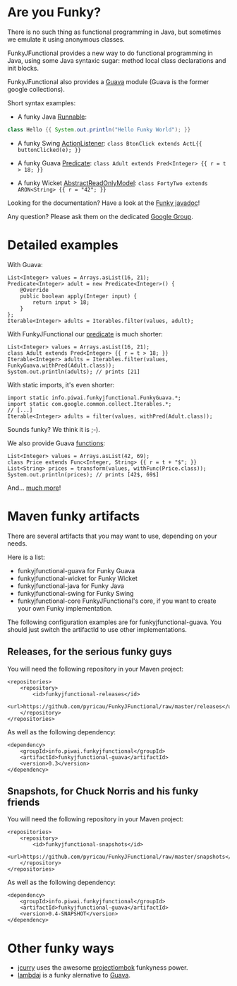 # Are you Funky?

There is no such thing as functional programming in Java, but sometimes we emulate it using anonymous classes.

FunkyJFunctional provides a new way to do functional programming in Java, using some Java syntaxic sugar: method local class declarations and init blocks.

FunkyJFunctional also provides a [Guava](http://code.google.com/p/guava-libraries/) module (Guava is the former google collections).

Short syntax examples:

* A funky Java [Runnable](http://download.oracle.com/javase/6/docs/api/java/lang/Runnable.html): 
``` java
class Hello {{ System.out.println("Hello Funky World"); }}
```


* A funky Swing [ActionListener](http://download.oracle.com/javase/6/docs/api/java/awt/event/ActionListener.html): ```class BtonClick extends ActL{{ buttonClicked(e); }}```

* A funky Guava [Predicate](http://guava-libraries.googlecode.com/svn/trunk/javadoc/com/google/common/base/Predicate.html): ```class Adult extends Pred<Integer> {{ r = t > 18; }}```

* A funky Wicket [AbstractReadOnlyModel](http://wicket.apache.org/apidocs/1.4/org/apache/wicket/model/AbstractReadOnlyModel.html): ```class FortyTwo extends ARON<String> {{ r = "42"; }}```

Looking for the documentation? Have a look at the [Funky javadoc](http://pyricau.github.com/FunkyJFunctional/javadoc/snapshot/info/piwai/funkyjfunctional/Funky.html)!

Any question? Please ask them on the dedicated [Google Group](https://groups.google.com/group/funkyjfunctional).

# Detailed examples

With Guava:

	List<Integer> values = Arrays.asList(16, 21);
	Predicate<Integer> adult = new Predicate<Integer>() {
		@Override
		public boolean apply(Integer input) {
			return input > 18;
		}
	};
	Iterable<Integer> adults = Iterables.filter(values, adult);
	
With FunkyJFunctional our [predicate](https://github.com/pyricau/FunkyJFunctional/blob/master/funkyjfunctional-guava/src/test/java/info/piwai/funkyjfunctional/guava/test/PredTest.java) is much shorter:
	
	List<Integer> values = Arrays.asList(16, 21);
	class Adult extends Pred<Integer> {{ r = t > 18; }}
	Iterable<Integer> adults = Iterables.filter(values, FunkyGuava.withPred(Adult.class));
	System.out.println(adults); // prints [21]
	
With static imports, it's even shorter:

    import static info.piwai.funkyjfunctional.FunkyGuava.*;
    import static com.google.common.collect.Iterables.*;
	// [...]
	Iterable<Integer> adults = filter(values, withPred(Adult.class));
	
Sounds funky? We think it is ;-). 
	
We also provide Guava [functions](https://github.com/pyricau/FunkyJFunctional/blob/master/funkyjfunctional-guava/src/test/java/info/piwai/funkyjfunctional/guava/test/FuncTest.java):

	List<Integer> values = Arrays.asList(42, 69);
	class Price extends Func<Integer, String> {{ r = t + "$"; }}
	List<String> prices = transform(values, withFunc(Price.class));
	System.out.println(prices); // prints [42$, 69$]
	
And... [much more](http://pyricau.github.com/FunkyJFunctional/javadoc/snapshot/info/piwai/funkyjfunctional/Funky.html)!
    
# Maven funky artifacts

There are several artifacts that you may want to use, depending on your needs.

Here is a list:

* funkyjfunctional-guava for Funky Guava
* funkyjfunctional-wicket for Funky Wicket
* funkyjfunctional-java for Funky Java
* funkyjfunctional-swing for Funky Swing
* funkyjfunctional-core FunkyJFunctional's core, if you want to create your own Funky implementation.

The following configuration examples are for funkyjfunctional-guava. You should just switch the artifactId to use other implementations.

## Releases, for the serious funky guys

You will need the following repository in your Maven project:

	<repositories>
		<repository>
			<id>funkyjfunctional-releases</id>
			<url>https://github.com/pyricau/FunkyJFunctional/raw/master/releases</url>
		</repository>
	</repositories>
	
As well as the following dependency:

	<dependency>
		<groupId>info.piwai.funkyjfunctional</groupId>
		<artifactId>funkyjfunctional-guava</artifactId>
		<version>0.3</version>
	</dependency>
	
## Snapshots, for Chuck Norris and his funky friends

You will need the following repository in your Maven project:

	<repositories>
		<repository>
			<id>funkyjfunctional-snapshots</id>
			<url>https://github.com/pyricau/FunkyJFunctional/raw/master/snapshots</url>
		</repository>
	</repositories>

As well as the following dependency:

	<dependency>
		<groupId>info.piwai.funkyjfunctional</groupId>
		<artifactId>funkyjfunctional-guava</artifactId>
		<version>0.4-SNAPSHOT</version>
	</dependency>

# Other funky ways 

* [jcurry](http://code.google.com/p/jcurry/) uses the awesome [projectlombok](http://projectlombok.org/) funkyness power.
* [lambdaj](http://code.google.com/p/lambdaj/) is a funky alernative to [Guava](http://code.google.com/p/guava-libraries/).
